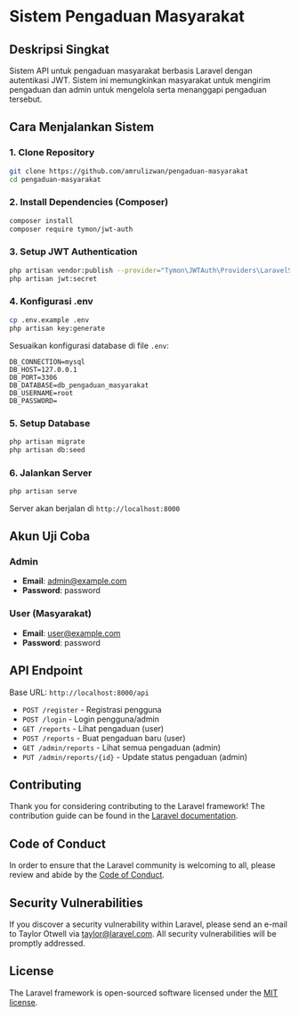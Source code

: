 # Sistem Pengaduan Masyarakat

## Deskripsi Singkat

Sistem API untuk pengaduan masyarakat berbasis Laravel dengan autentikasi JWT. Sistem ini memungkinkan masyarakat untuk mengirim pengaduan dan admin untuk mengelola serta menanggapi pengaduan tersebut.

## Cara Menjalankan Sistem

### 1. Clone Repository

```bash
git clone https://github.com/amrulizwan/pengaduan-masyarakat
cd pengaduan-masyarakat
```

### 2. Install Dependencies (Composer)

```bash
composer install
composer require tymon/jwt-auth
```

### 3. Setup JWT Authentication

```bash
php artisan vendor:publish --provider="Tymon\JWTAuth\Providers\LaravelServiceProvider"
php artisan jwt:secret
```

### 4. Konfigurasi .env

```bash
cp .env.example .env
php artisan key:generate
```

Sesuaikan konfigurasi database di file `.env`:

```
DB_CONNECTION=mysql
DB_HOST=127.0.0.1
DB_PORT=3306
DB_DATABASE=db_pengaduan_masyarakat
DB_USERNAME=root
DB_PASSWORD=
```

### 5. Setup Database

```bash
php artisan migrate
php artisan db:seed
```

### 6. Jalankan Server

```bash
php artisan serve
```

Server akan berjalan di `http://localhost:8000`

## Akun Uji Coba

### Admin

- **Email**: admin@example.com
- **Password**: password

### User (Masyarakat)

- **Email**: user@example.com
- **Password**: password

## API Endpoint

Base URL: `http://localhost:8000/api`

- `POST /register` - Registrasi pengguna
- `POST /login` - Login pengguna/admin
- `GET /reports` - Lihat pengaduan (user)
- `POST /reports` - Buat pengaduan baru (user)
- `GET /admin/reports` - Lihat semua pengaduan (admin)
- `PUT /admin/reports/{id}` - Update status pengaduan (admin)

## Contributing

Thank you for considering contributing to the Laravel framework! The contribution guide can be found in the [Laravel documentation](https://laravel.com/docs/contributions).

## Code of Conduct

In order to ensure that the Laravel community is welcoming to all, please review and abide by the [Code of Conduct](https://laravel.com/docs/contributions#code-of-conduct).

## Security Vulnerabilities

If you discover a security vulnerability within Laravel, please send an e-mail to Taylor Otwell via [taylor@laravel.com](mailto:taylor@laravel.com). All security vulnerabilities will be promptly addressed.

## License

The Laravel framework is open-sourced software licensed under the [MIT license](https://opensource.org/licenses/MIT).
